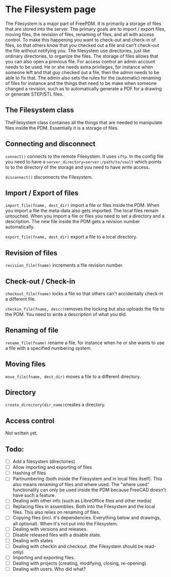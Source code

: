 # The Filesystem page

The Filesystem is a major part of FreePDM. It is primarily a storage of files that are stored into the server. The primary goals are to import / export files, moving files, the revision of files, renaming of files, and all with access control. To make this happening you want to check-out and check-in of files, so that others know that you checked out a file and can't check-out the file without notifying you. The filesystem use directories, just like ordinary directories, to organize the files. The storage of files allows that you can also open a previous file. For access control an admin account needs to be used. He or she needs extra privileges, for instance when someone left and that guy checked out a file, then the admin needs to be able to fix that. The admin also sets the rules for the (automatic) renaming of files for instance and the things thet need to be make when someone changed a revision, such as to automatically generate a PDF for a drawing or generate STEP/STL files.

## The Filesystem class
TheFilesystem class containes all the things that are needed to manipulate files inside the PDM. Essentially it is a storage of files.

## Connecting and disconnect
`connect()` connects to the remote Filesystem. It uses `sftp`. In the config file you need to have a `server_directory=server:/path/to/vault` which points to to the directory of the storage and you need to have write access.

`disconnect()` disconnects the Filesystem.

## Import / Export of files
`import_file(fname, dest_dir)` import a file or files inside the PDM. When you import a file the meta-data also gets imported. The local files remain untouched. When you import a file or files you need to set a directory and a description. The new file inside the PDM gets a revision number automatically.

`export_file(fname, dest_dir)` export a file to a local directory.

## Revision of files
`revision_file(fname)` increments a file revision number.

## Check-out / Check-in
`checkout_file(fname)` locks a file so that others can't accidentally check-in a different file.

`checkin_file(fname, descr)`removes the locking but also uploads the file to the PDM. You need to write a description of what you did.

## Renaming of file
`rename_file(fname)` rename a file, for instance when he or she wants to use a file with a specified numbering system.

## Moving files
`move_file(fname, dest_dir)` moves a file to a different directory.

## Directory
`create_directory(dir_name)`creates a directory.

## Access control
Not written yet.


## Todo:
- [ ] Add a filesystem (directories)
- [ ] Allow importing and exporting of files
- [ ] Hashing of files
- [ ] Partnumbering (both inside the Filesystem and in local files itself). This also means renaming of files and where used. The "where used" functionality can only be used inside the PDM because FreeCAD doesn't have such a feature.
- [ ] Dealing with other info (such as LibreOffice files and other media)
- [ ] Replacing files in assemblies. Both into the Filesystem and the local files. This also relies on renaming of files.
- [ ] Copying files (incl. it's dependencies. Everything below and drawings, all optional). When it's not put into the Filesystem.
- [ ] Dealing with versions and releases.
- [ ] Disable released files with a disable state.
- [ ] Dealing with states
- [ ] Dealing with checkin and checkout. (the Filesystem should be read-only)
- [ ] Importing and exporting files.
- [ ] Dealing with projects (creating, modifying, closing, re-opening).
- [ ] Dealing with users. Who did what?
